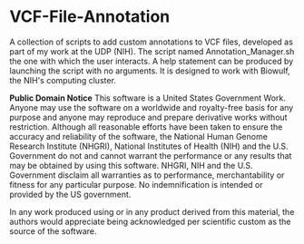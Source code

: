 # VCF-File-Annotation
A collection of scripts to add custom annotations to VCF files, developed as part of my work at the UDP (NIH).  The script named Annotation_Manager.sh the one with which the user interacts. A help statement can be produced by launching the script with no arguments.  It is designed to work with Biowulf, the NIH's computing cluster.



**Public Domain Notice**
This software is a United States Government Work. Anyone may use the software on a worldwide and royalty-free basis
for any purpose and anyone may reproduce and prepare derivative works without restriction. Although all reasonable efforts have
been taken to ensure the accuracy and reliability of the software, the National Human Genome Research Institute
(NHGRI), National Institutes of Health (NIH) and the U.S. Government do not and cannot warrant the performance or
any results that may be obtained by using this software. NHGRI, NIH and the U.S. Government disclaim all warranties as to
performance, merchantability or fitness for any particular purpose. No indemnification is intended or provided by the US government.

In any work produced using or in any product derived from this material, the authors would appreciate being acknowledged per scientific custom as the source of the software.
